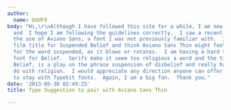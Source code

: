 ```yaml
---
author:
  name: OddFX
body: "Hi,\r\nAlthough I have followed this site for a while, I am new to posting
  and  I hope I am following the guidelines correctly.  I saw a recent post suggesting
  the use of Aviano Sans, a font I was not previously familiar with.  I am doing the
  film title for Suspended Belief and think Aviano Sans Thin might feel very balanced
  for the word suspended, as it blows or rotates.  I am having a hard time with a
  font for Belief.  Serifs make it seem too religious a word and the title, Suspended
  Belief, is a play on the phrase suspension of disbelief and really has nothing to
  do with religion.  I would appreciate any direction anyone can offer.  I would like
  to stay with Typekit fonts.  Again, I am a big fan.  Thank you."
date: '2013-05-30 02:49:25'
title: Type Suggestion to pair with Aviano Sans Thin

---
```

